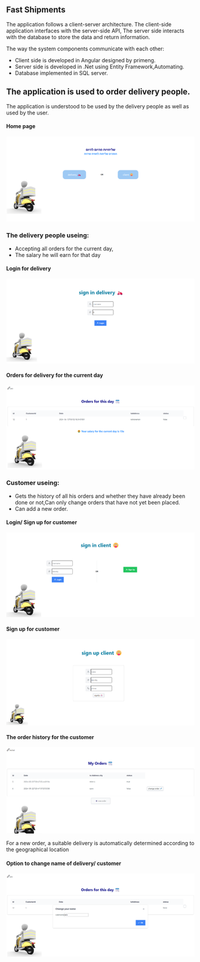 ## Fast Shipments
The application follows a client-server architecture.
The client-side application interfaces with the server-side API,
The server side interacts with the database to store the data and return information.

The way the system components communicate with each other:
- Client side is developed in Angular designed by primeng.
- Server side is developed in .Net using Entity Framework,Automating.
- Database implemented in SQL server.

  
## The application is used to order delivery people.

The application is understood to be used by the delivery people as well as used by the user.

#### Home page
![App Screenshot](https://github.com/michal-saslow/Fast_Shipments/blob/main/Screenshots/choose.png)

### The delivery people useing: 
- Accepting all orders for the current day,
- The salary he will earn for that day

#### Login for delivery
![App Screenshot](https://github.com/michal-saslow/Fast_Shipments/blob/main/Screenshots/login-admin.png)
#### Orders for delivery for the current day
![App Screenshot](https://github.com/michal-saslow/Fast_Shipments/blob/main/Screenshots/order-admin.png)

### Customer useing:
- Gets the history of all his orders and whether they have already been done or not,Can only change orders that have not yet been placed.
- Can add a new order.
  
#### Login/ Sign up for customer
![App Screenshot](https://github.com/michal-saslow/Fast_Shipments/blob/main/Screenshots/login-user.png)
#### Sign up for customer
![App Screenshot](https://github.com/michal-saslow/Fast_Shipments/blob/main/Screenshots/sign-up.png)
#### The order history for the customer
![App Screenshot](https://github.com/michal-saslow/Fast_Shipments/blob/main/Screenshots/order-user.png)

For a new order, a suitable delivery is automatically determined according to the geographical location

#### Option to change name of delivery/ customer
![App Screenshot](https://github.com/michal-saslow/Fast_Shipments/blob/main/Screenshots/change-name.png)
